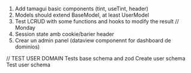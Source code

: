 1. Add tamagui basic components (tint, useTint, header)
2. Models should extend BaseModel, at least UserModel
3. Test LCRUD with some functions and hooks to modify the result
// Monday
4. Session state amb cookie/barier header
5. Crear un admin panel (dataview componennt for dashboard de dominios)

// TEST USER DOMAIN 
Tests base schema and zod
Create user schema 
Test user schema

